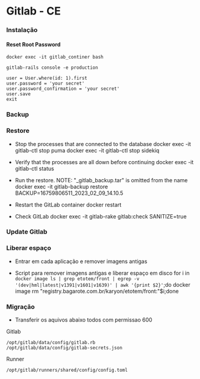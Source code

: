 # Gitlab - CE

### Instalação


#### Reset Root Password

```
docker exec -it gitlab_continer bash
```

```
gitlab-rails console -e production
```

```
user = User.where(id: 1).first
user.password = 'your secret'
user.password_confirmation = 'your secret'
user.save
exit
```

### Backup

### Restore
- Stop the processes that are connected to the database
docker exec -it <name of container> gitlab-ctl stop puma
docker exec -it <name of container> gitlab-ctl stop sidekiq

- Verify that the processes are all down before continuing
docker exec -it <name of container> gitlab-ctl status

- Run the restore. NOTE: "_gitlab_backup.tar" is omitted from the name
docker exec -it <name of container> gitlab-backup restore BACKUP=16759806511_2023_02_09_14.10.5


- Restart the GitLab container
docker restart <name of container>

- Check GitLab
docker exec -it <name of container> gitlab-rake gitlab:check SANITIZE=true


### Update Gitlab


### Liberar espaço

- Entrar em cada aplicação e remover imagens antigas

- Script para remover imagens antigas e liberar espaço em disco
for i in `docker image ls | grep etotem/front | egrep -v '(dev|hml|latest|v1391|v1601|v1639)' | awk '{print $2}'`;do docker image rm "registry.bagarote.com.br/karyon/etotem/front:"$i;done

### Migração
- Transferir os aquivos abaixo todos com permissao 600

Gitlab
```
/opt/gitlab/data/config/gitlab.rb
/opt/gitlab/data/config/gitlab-secrets.json
```

Runner
```
/opt/gitlab/runners/shared/config/config.toml